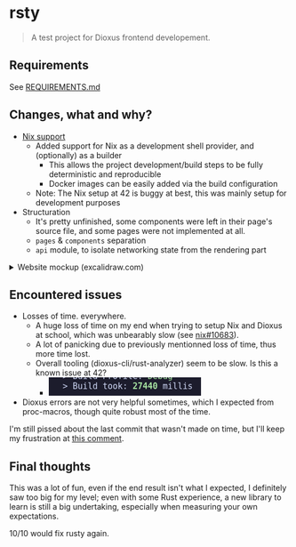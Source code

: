 # rsty

> A test project for Dioxus frontend developement.

## Requirements

See [REQUIREMENTS.md](./REQUIREMENTS.md)

## Changes, what and why?

- [Nix support](./flake.nix)
  - Added support for Nix as a development shell provider, and (optionally) as a builder
    - This allows the project development/build steps to be fully deterministic and reproducible
    - Docker images can be easily added via the build configuration
  - Note: The Nix setup at 42 is buggy at best, this was mainly setup for development purposes
- Structuration
  - It's pretty unfinished, some components were left in their page's source file, and some pages were not implemented at all.
  - `pages` & `components` separation
  - `api` module, to isolate networking state from the rendering part


<details>
<summary>Website mockup (excalidraw.com)</summary>

![website mockup drawn on excalidraw](./.github/mockup.png)

</details>
  
## Encountered issues

- Losses of time. everywhere.
  - A huge loss of time on my end when trying to setup Nix and Dioxus at school, which was unbearably slow (see [nix#10683](https://github.com/NixOS/nix/issues/10683)).
  - A lot of panicking due to previously mentionned loss of time, thus more time lost.
  - Overall tooling (dioxus-cli/rust-analyzer) seem to be slow. Is this a known issue at 42? 
    - ![AAAAAAAAAAAAAAAAAAAAAAAAAAAAAAAAAAAAAAAAAAAAAAAAAAAAAAAAAAAAAAAAAAAA](./.github/case-and-point.png)
- Dioxus errors are not very helpful sometimes, which I expected from proc-macros, though quite robust most of the time.

I'm still pissed about the last commit that wasn't made on time, but I'll keep my frustration at [this comment](https://github.com/xtrm-en/ew2024-42a/commit/38f372b9909c6deefe1edb75b91bbc31219ffb48#r148961541).

## Final thoughts

This was a lot of fun, even if the end result isn't what I expected, I definitely saw too big for my level; even with some Rust experience, a new library to learn is still a big undertaking, especially when measuring your own expectations.

10/10 would fix rusty again. 